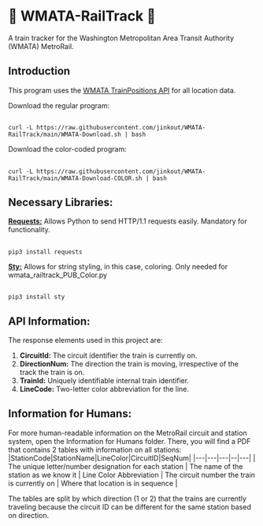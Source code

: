 # 🚂 WMATA-RailTrack 🚂
A train tracker for the Washington Metropolitan Area Transit Authority (WMATA) MetroRail.

## Introduction
This program uses the [WMATA TrainPositions API](https://developer.wmata.com/api-details#api=5763fa6ff91823096cac1057&operation=5763fb35f91823096cac1058) for all location data. 

Download the regular program:
##
    curl -L https://raw.githubusercontent.com/jinkout/WMATA-RailTrack/main/WMATA-Download.sh | bash

Download the color-coded program:
##
    curl -L https://raw.githubusercontent.com/jinkout/WMATA-RailTrack/main/WMATA-Download-COLOR.sh | bash

## Necessary Libraries:

[__Requests:__](https://pypi.org/project/requests/) Allows Python to send HTTP/1.1 requests easily. Mandatory for functionality.
##
    pip3 install requests

[__Sty:__](https://pypi.org/project/sty/) Allows for string styling, in this case, coloring. Only needed for wmata_railtrack_PUB_Color.py
##
    pip3 install sty

## API Information:
The response elements used in this project are:
1. __CircuitId:__ The circuit identifier the train is currently on.
2. __DirectionNum:__ The direction the train is moving, irrespective of the track the train is on.
4. __TrainId:__ Uniquely identifiable internal train identifier.
5. __LineCode:__ Two-letter color abbreviation for the line.

## Information for Humans:
For more human-readable information on the MetroRail circuit and station system, open the Information for Humans folder.
There, you will find a PDF that contains 2 tables with information on all stations:
|StationCode|StationName|LineColor|CircuitID|SeqNum|
|---|---|---|--|---|
| The unique letter/number designation for each station | The name of the station as we know it | Line Color Abbreviation | The circuit number the train is currently on | Where that location is in sequence |

The tables are split by which direction (1 or 2) that the trains are currently traveling because the circuit ID can be different for the same station based on direction.
